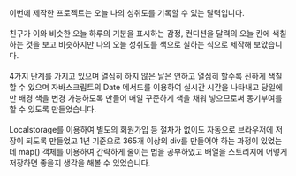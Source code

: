 이번에 제작한 프로젝트는 오늘 나의 성취도를 기록할 수 있는 달력입니다.<br><br> 친구가 이와 비슷한 오늘 하루의 기분을 표시하는 감정, 컨디션을 달력의 오늘 칸에 색칠하는 것을 보고 비슷하지만 나의 오늘 성취도를 색으로 칠하는 식으로 제작해 보았습니다.<br><br> 4가지 단계를 가지고 있으며 열심히 하지 않은 날은 연하고 열심히 할수록 진하게 색칠할 수 있으며 자바스크립트의 Date 메서드를 이용하여 실시간 시간을 나타내고 당일에만 배경 색을 변경 가능하도록 만들어 매일 꾸준하게 색을 채워 넣으므로써 동기부여를 할 수 있도록 만들었습니다.<br><br> Localstorage를 이용하여 별도의 회원가입 등 절차가 없이도 자동으로 브라우저에 저장이 되도록 만들었고 1년 기준으로 365개 이상의 div를 만들어야 하는 과정이 있었는데 map() 객체를 이용하여 간략하게 줄이는 법을 공부하였고 배열을 스토리지에 어떻게 저장하면 좋을지 생각을 해볼 수 있었습니다.
